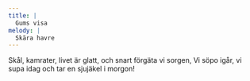 ```yaml
---
title: |
  Gums visa
melody: |
  Skära havre
---
```

Skål, kamrater,
livet är glatt,
och snart förgäta vi sorgen,
Vi söpo igår,
vi supa idag
och tar en sjujäkel i morgon!